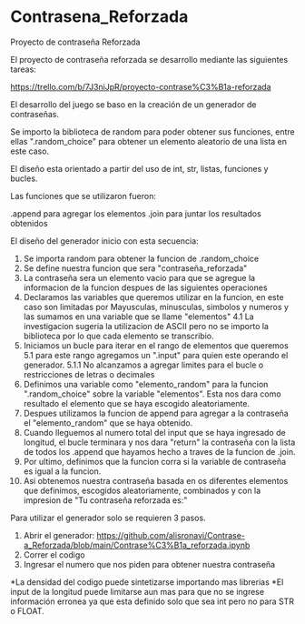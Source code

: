 # Contrasena_Reforzada
Proyecto de contraseña Reforzada

El proyecto de contraseña reforzada se desarrollo mediante las siguientes tareas:

https://trello.com/b/7J3niJpR/proyecto-contrase%C3%B1a-reforzada

El desarrollo del juego se baso en la creación de un generador de contraseñas.

Se importo la biblioteca de random para poder obtener sus funciones, entre ellas ".random_choice" para obtener un elemento aleatorio de una lista en este caso.

El diseño esta orientado a partir del uso de int, str, listas, funciones y bucles.

Las funciones que se utilizaron fueron:

.append para agregar los elementos
.join para juntar los resultados obtenidos

El diseño del generador inicio con esta secuencia:

1. Se importa random para obtener la funcion de .random_choice
2. Se define nuestra funcion que sera "contraseña_reforzada"
3. La contraseña sera un elemento vacio para que se agregue la informacion de la funcion despues de las siguientes operaciones
4. Declaramos las variables que queremos utilizar en la funcion, en este caso son limitadas por Mayusculas, minusculas, simbolos y numeros y las sumamos en una variable que se llame "elementos"
  4.1 La investigacion sugeria la utilizacion de ASCII pero no se importo la biblioteca por lo que cada elemento se transcribio.
5. Iniciamos un bucle para iterar en el rango de elementos que queremos
  5.1 para este rango agregamos un ".input" para quien este operando el generador.
    5.1.1 No alcanzamos a agregar limites para el bucle o restricciones de letras o decimales
6. Definimos una variable como "elemento_random" para la funcion ".random_choice" sobre la variable "elementos". Esta nos dara como resultado el elemento que se haya escogido aleatoriamente.
7. Despues utilizamos la funcion de append para agregar a la contraseña el "elemento_random" que se haya obtenido.
8. Cuando lleguemos al numero total del input que se haya ingresado de longitud, el bucle terminara y nos dara "return" la contraseña con la lista de todos los .append que hayamos hecho a traves de la funcion de .join.
9. Por ultimo, definimos que la funcion corra si la variable de contraseña es igual a la funcion.
10. Asi obtenemos nuestra contraseña basada en os diferentes elementos que definimos, escogidos aleatoriamente, combinados y con la impresion de "Tu contraseña reforzada es:"

Para utilizar el generador solo se requieren 3 pasos.

1. Abrir el generador: https://github.com/alisronavi/Contrase-a_Reforzada/blob/main/Contrase%C3%B1a_reforzada.ipynb
2. Correr el codigo
3. Ingresar el numero que nos piden para obtener nuestra contraseña

*La densidad del codigo puede sintetizarse importando mas librerias
*El input de la longitud puede limitarse aun mas para que no se ingrese información erronea ya que esta definido solo que sea int pero no para STR o FLOAT.



